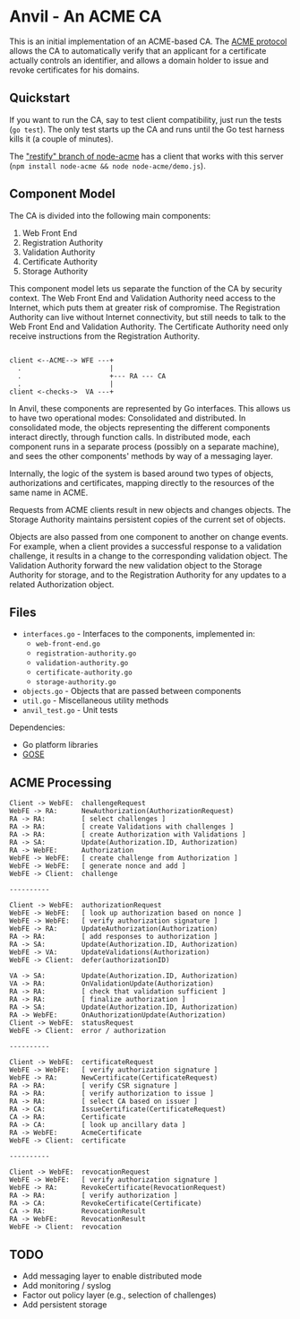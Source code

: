 Anvil - An ACME CA
==================

This is an initial implementation of an ACME-based CA.  The [ACME protocol](https://github.com/letsencrypt/acme-spec/) allows the CA to automatically verify that an applicant for a certificate actually controls an identifier, and allows a domain holder to issue and revoke certificates for his domains.


Quickstart
----------

If you want to run the CA, say to test client compatibility, just run the tests (`go test`).  The only test starts up the CA and runs until the Go test harness kills it (a couple of minutes).

The ["restify" branch of node-acme](https://github.com/letsencrypt/node-acme/tree/restify) has a client that works with this server (`npm install node-acme && node node-acme/demo.js`).


Component Model
---------------

The CA is divided into the following main components:

1. Web Front End
2. Registration Authority
3. Validation Authority
4. Certificate Authority
5. Storage Authority

This component model lets us separate the function of the CA by security context.  The Web Front End and Validation Authority need access to the Internet, which puts them at greater risk of compromise.  The Registration Authority can live without Internet connectivity, but still needs to talk to the Web Front End and Validation Authority.  The Certificate Authority need only receive instructions from the Registration Authority.

```

client <--ACME--> WFE ---+
  .                      |
  .                      +--- RA --- CA
  .                      |
client <-checks->  VA ---+

```

In Anvil, these components are represented by Go interfaces.  This allows us to have two operational modes: Consolidated and distributed.  In consolidated mode, the objects representing the different components interact directly, through function calls.  In distributed mode, each component runs in a separate process (possibly on a separate machine), and sees the other components' methods by way of a messaging layer.

Internally, the logic of the system is based around two types of objects, authorizations and certificates, mapping directly to the resources of the same name in ACME.

Requests from ACME clients result in new objects and changes objects.  The Storage Authority maintains persistent copies of the current set of objects.

Objects are also passed from one component to another on change events.  For example, when a client provides a successful response to a validation challenge, it results in a change to the corresponding validation object.  The Validation Authority forward the new validation object to the Storage Authority for storage, and to the Registration Authority for any updates to a related Authorization object.


Files
-----

* `interfaces.go` - Interfaces to the components, implemented in:
  * `web-front-end.go`
  * `registration-authority.go`
  * `validation-authority.go`
  * `certificate-authority.go`
  * `storage-authority.go`
* `objects.go` - Objects that are passed between components
* `util.go` - Miscellaneous utility methods
* `anvil_test.go` - Unit tests

Dependencies:

* Go platform libraries
* [GOSE](https://github.com/bifurcation/gose)


ACME Processing
---------------

```
Client -> WebFE:  challengeRequest
WebFE -> RA:      NewAuthorization(AuthorizationRequest)
RA -> RA:         [ select challenges ]
RA -> RA:         [ create Validations with challenges ]
RA -> RA:         [ create Authorization with Validations ]
RA -> SA:         Update(Authorization.ID, Authorization)
RA -> WebFE:      Authorization
WebFE -> WebFE:   [ create challenge from Authorization ]
WebFE -> WebFE:   [ generate nonce and add ]
WebFE -> Client:  challenge

----------

Client -> WebFE:  authorizationRequest
WebFE -> WebFE:   [ look up authorization based on nonce ]
WebFE -> WebFE:   [ verify authorization signature ]
WebFE -> RA:      UpdateAuthorization(Authorization)
RA -> RA:         [ add responses to authorization ]
RA -> SA:         Update(Authorization.ID, Authorization)
WebFE -> VA:      UpdateValidations(Authorization)
WebFE -> Client:  defer(authorizationID)

VA -> SA:         Update(Authorization.ID, Authorization)
VA -> RA:         OnValidationUpdate(Authorization)
RA -> RA:         [ check that validation sufficient ]
RA -> RA:         [ finalize authorization ]
RA -> SA:         Update(Authorization.ID, Authorization)
RA -> WebFE:      OnAuthorizationUpdate(Authorization)
Client -> WebFE:  statusRequest
WebFE -> Client:  error / authorization

----------

Client -> WebFE:  certificateRequest
WebFE -> WebFE:   [ verify authorization signature ]
WebFE -> RA:      NewCertificate(CertificateRequest)
RA -> RA:         [ verify CSR signature ]
RA -> RA:         [ verify authorization to issue ]
RA -> RA:         [ select CA based on issuer ]
RA -> CA:         IssueCertificate(CertificateRequest)
CA -> RA:         Certificate
RA -> CA:         [ look up ancillary data ]
RA -> WebFE:      AcmeCertificate
WebFE -> Client:  certificate

----------

Client -> WebFE:  revocationRequest
WebFE -> WebFE:   [ verify authorization signature ]
WebFE -> RA:      RevokeCertificate(RevocationRequest)
RA -> RA:         [ verify authorization ]
RA -> CA:         RevokeCertificate(Certificate)
CA -> RA:         RevocationResult
RA -> WebFE:      RevocationResult
WebFE -> Client:  revocation
```


TODO
----

* Add messaging layer to enable distributed mode
* Add monitoring / syslog
* Factor out policy layer (e.g., selection of challenges)
* Add persistent storage

